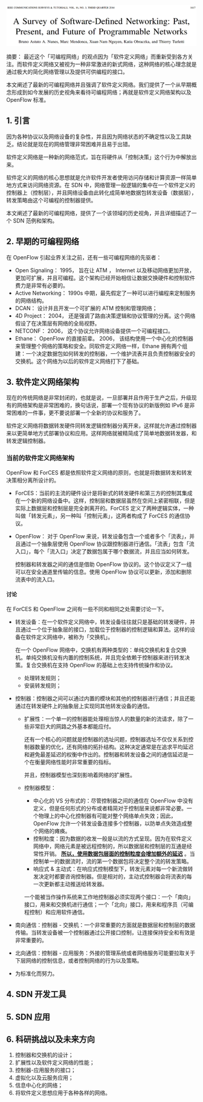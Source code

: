 ![](微信截图_20200924112927.png)

摘要： 最近这个「可编程网络」的观点因为「软件定义网络」而重新受到各方关注。而软件定义网络又被视为一种非常激进的新式网络，这种网络的核心理念就是通过极大的简化网络管理以及提供可供编程的接口。

本文阐述了最新的可编程网络并且强调了软件定义网络。我们提供了一个从早期概念形成到如今发展的历史视角来看待可编程网络；再就是软件定义网络架构以及 OpenFlow 标准。

## 1. 引言

因为各种协议以及网络设备的复杂性，并且因为网络状态的不确定性以及工具缺乏。结论就是现在的网络管理非常困难并且易于出错。

软件定义网络是一种新的网络范式，旨在将硬件从「控制决策」这个行为中解放出来。

软件定义的网络的核心思想就是允许软件开发者使用访问存储和计算资源一样简单地方式来访问网络资源。在 SDN 中，网络管理一般逻辑的集中在一个软件定义的控制器上（控制层），并且网络设备由此转化成简单地数据包转发设备（数据层），转发策略由这个可编程的控制器提供。

本文阐述了最新的可编程网络，提供了一个该领域的历史视角，并且详细描述了一个 SDN 范例和架构。

## 2. 早期的可编程网络

在 OpenFlow 引起业界关注之前，还有一些可编程网络的先驱者：

* Open Signaling： 1995， 旨在让 ATM ， Internet 以及移动网络更加开放，更加可扩展，并且可编程。这个架构已经开始相信让数据交换硬件和控制软件费力是非常有必要的。
* Active Networking： 1990s 中期，最先假定了一种可以进行编程来定制服务的网络结构。
* DCAN： 设计并且开发一个可扩展的 ATM 控制和管理网络；
* 4D Project： 2004， 还是强调了路由决策逻辑和协议管理的分离。这个网络假设了在决策层有网络的全局视野。
* NETCONF： 2006， 这个协议允许网络设备提供一个可编程接口。
* Ethane： OpenFlow 的直接前辈。 2006， 该结构使用一个中心化的控制器来管理整个网络的策略和安全。同软件定义网络一样，Ethane 拥有两个组建：一个决定数据包如何转发的控制器，一个维护流表并且负责控制器安全的交换机。这个网络为以后的软件定义网络打下了基础。

## 3. 软件定义网络架构

现在的传统网络是非常封闭的，也就是说，一旦部署并且作用于生产之后，升级现有的网络架构是非常困难的，换句话说，部署一个现有协议的新版例如 IPv6 是非常困难的一件事，更不要说部署一个全新的协议和服务了。

软件定义网络将数据转发硬件同转发逻辑控制器分离开来，这样就允许通过控制器来以更简单地方式部署协议和应用。这样网络就被精简成了简单地数据转发器，和转发逻辑控制器。

### 当前的软件定义网络架构

OpenFlow 和 ForCES 都是依照软件定义网络的原则，也就是将数据转发和转发决策相分离所设计的。

* ForCES：当前的主流的硬件设计是将新式的转发硬件和第三方的控制其集成在一个新的网络设备中。这样，控制层和数据层虽然在空间上紧密相联，但是实际上数据层和控制层是完全剥离开的。ForCES 定义了两种逻辑实体，一种叫做「转发元素」，另一种叫「控制元素」，这两者构成了 ForCES 的通信协议。

* OpenFlow： 对于 OpenFlow 来说，转发设备包含一个或者多个「流表」，并且通过一个抽象层使用 OpenFlow 协议跟控制器进行通信。「流表」包含「流入口」，每个「流入口」决定了数据包属于哪个数据流，并且应当如何转发。

    控制器和转发器之间的通信是借助 OpenFlow 协议的。这个协议定义了一组可以在安全通道里传输的信息。使用 OpenFlow 协议可以更新，添加和删除流表中的流入口。

#### 讨论

在 ForCES 和 OpenFlow 之间有一些不同和相同之处需要讨论一下。

* 转发设备：在一个软件定义网络中，转发设备往往就只是基础的转发硬件，并且通过一个位于抽象层的接口，加载位于控制器的控制逻辑和算法。这样的设备在软件定义网络中，被称为「交换机」。

    在一个 OpenFlow 网络中，交换机有两种类型的：单纯交换机和复合交换机。单纯交换机没有内置的控制系统，并且完全依赖于控制器来进行转发决策。复合交换机在支持 OpenFlow 的基础上也支持传统操作和协议。

    * 处理转发规则；
    * 安装转发规则；

* 控制器：控制器之间可以通过内置的模块和其他的控制器进行通信；并且还能通过在转发硬件上的抽象层上实现同其他转发设备的通信。

    * 扩展性：一个单一的控制器能处理相当惊人的数量的新的流请求，除了一些非常巨大的网路之外基本都能应付。

        还有一个核心的问题就是控制器的选址问题，控制器选址不仅仅关系到控制器数量的优化，还有网络的拓扑结构。这种决定通常是在追求平均延迟和避免最差延迟的权衡中作出的。控制器和转发设备之间的通信延迟是一个在衡量网络性能时非常重要的指标。

        并且，控制器模型也深刻影响着网络的扩展性。

    * 控制器模型：

        * 中心化的 VS 分布式的：尽管控制器之间的通信在 OpenFlow 中没有定义，但是任何形式的分布或者精简对于控制层来说都非常必要。一个物理上的中心化控制器有可能对整个网络单点失效；因此， OpenFlow 允许一个转发设备连接多个控制器，以防单点失效造成整个网络的瘫痪。
        * 控制粒度：因为数据的收发一般是以流的方式呈现。因为在软件定义网络中，网络元素是被远程控制的，所以数据层和控制层的互通是经常性开销。 **<u>所以，使用数据包层面的控制粒度会增加额外的延迟</u>** 。当控制单一的数据流时，流的第一个数据包将决定整个流的转发策略。
        * 响应式 & 主动式：在响应式控制模型下，转发元素对每一个新流做转发决定时都要咨询控制器。但是相对的，主动式控制器会将流表的每一次更新都主动推送给转发器。

        一个能被当作操作系统来工作地控制器必须实现两个接口：一个「南向」接口，用来和交换机进行通信；一个「北向」接口，用来和程序员（可编程控制）和应用软件通信。

* 南向通信：控制器 - 交换机：一个非常重要的方面就是数据层和控制层的数据传输。当转发设备被一个控制器通过公开接口控制，让连接保持安全和有效是非常重要的。

* 北向通信：控制器 - 应用服务：外接的管理系统或者网络服务可能要拉取关于下层网络的控制信息，或者控制网络的行为以及策略。

* 为标准化而努力。

## 4. SDN 开发工具



## 5. SDN 应用



## 6. 科研挑战以及未来方向

1. 控制器和交换机的设计；
2. 扩展性以及软件定义网络的性能；
3. 控制器-应用服务的接口；
4. 虚拟化以及云服务应用；
5. 信息中心化的网络；
6. 将软件定义思想应用于各种各样的网络。